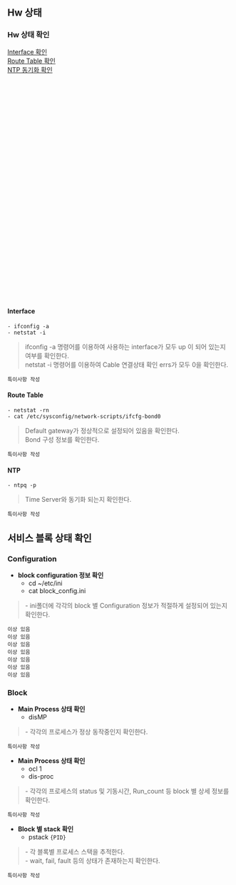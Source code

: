 ## Hw 상태
### Hw 상태 확인
[Interface 확인](#interface)  
[Route Table 확인](#route-table)  
[NTP 동기화 확인](ntp)  

```




































```
#### Interface
    - ifconfig -a
    - netstat -i
  <blockquote>ifconfig -a 명령어를 이용하여 사용하는 interface가 모두 up 이 되어 있는지 여부를 확인한다.<br>netstat -i 명령어를 이용하여 Cable 연결상태 확인 errs가 모두 0을 확인한다.</blockquote>  
  
  ```
  특이사항 작성
  ```
  
#### Route Table
    - netstat -rn
    - cat /etc/sysconfig/network-scripts/ifcfg-bond0
  <blockquote>Default gateway가 정상적으로 설정되어 있음을 확인한다.<br>Bond 구성 정보를 확인한다.</blockquote>    

  ```
  특이사항 작성
  ```
  
#### NTP
    - ntpq -p
  <blockquote>Time Server와 동기화 되는지 확인한다.</blockquote> 
  
  ```
  특이사항 작성
  ```

## 서비스 블록 상태 확인
### Configuration
  - **block configuration 정보 확인**
    - cd ~/etc/ini
    - cat block_config.ini
  <blockquote>- ini폴더에 각각의 block 별 Configuration 정보가 적절하게 설정되어 있는지 확인한다.</blockquote>

  ```
 이상 있음
 이상 있음
  이상 있음
 이상 있음
 이상 있음
 이상 있음
 이상 있음
  ```
  
### Block
  - **Main Process 상태 확인**
    - disMP
  <blockquote>- 각각의 프로세스가 정상 동작중인지 확인한다.</blockquote>

  ```
  특이사항 작성
  ```

  - **Main Process 상태 확인**
    - ocl 1
    - dis-proc
  <blockquote>- 각각의 프로세스의 status 및 기동시간, Run_count 등 block 별 상세 정보를 확인한다.</blockquote>

  ```
  특이사항 작성
  ```
  
  - **Block 별 stack 확인**
    - pstack `{PID}`
  <blockquote>- 각 블록별 프로세스 스택을 추적한다.<br>- wait, fail, fault 등의 상태가 존재하는지 확인한다.</blockquote>

  ```
  특이사항 작성
  ```
  
  
